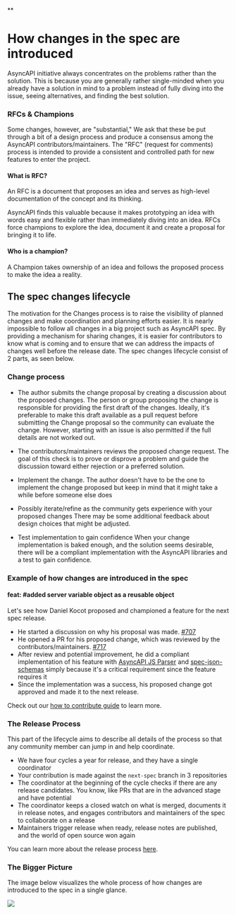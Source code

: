 **

# How changes in the spec are introduced
AsyncAPI initiative always concentrates on the problems rather than the solution. This is because you are generally rather single-minded when you already have a solution in mind to a problem instead of fully diving into the issue, seeing alternatives, and finding the best solution. 

### RFCs & Champions
Some changes, however, are "substantial," We ask that these be put through a bit of a design process and produce a consensus among the AsyncAPI contributors/maintainers. The "RFC" (request for comments) process is intended to provide a consistent and controlled path for new features to enter the project.

#### What is RFC? 
An RFC is a document that proposes an idea and serves as high-level documentation of the concept and its thinking.

AsyncAPI finds this valuable because it makes prototyping an idea with words easy and flexible rather than immediately diving into an idea. RFCs force champions to explore the idea, document it and create a proposal for bringing it to life.

#### Who is a champion?
A Champion takes ownership of an idea and follows the proposed process to make the idea a reality.

## The spec changes lifecycle
The motivation for the Changes process is to raise the visibility of planned changes and make coordination and planning efforts easier. It is nearly impossible to follow all changes in a big project such as AsyncAPI spec. By providing a mechanism for sharing changes, it is easier for contributors to know what is coming and to ensure that we can address the impacts of changes well before the release date. The spec changes lifecycle consist of 2 parts, as seen below.

### Change process

- The author submits the change proposal by creating a discussion about the proposed changes. The person or group proposing the change is responsible for providing the first draft of the changes. Ideally, it's preferable to make this draft available as a pull request before submitting the Change proposal so the community can evaluate the change. However, starting with an issue is also permitted if the full details are not worked out.

- The contributors/maintainers reviews the proposed change request. The goal of this check is to prove or disprove a problem and guide the discussion toward either rejection or a preferred solution. 

- Implement the change. The author doesn't have to be the one to implement the change proposed but keep in mind that it might take a while before someone else does

- Possibly iterate/refine as the community gets experience with your proposed changes
    There may be some additional feedback about design choices that might be adjusted.

- Test implementation to gain confidence 
    When your change implementation is baked enough, and the solution seems desirable, there will be a compliant implementation with the AsyncAPI libraries and a test to gain confidence.

### Example of how changes are introduced in the spec

#### feat: #added server variable object as a reusable object
Let's see how Daniel Kocot proposed and championed a feature for the next spec release. 
- He started a discussion on why his proposal was made.  [#707](https://github.com/asyncapi/spec/issues/707)
- He opened a PR for his proposed change, which was reviewed by the contributors/maintainers. [#717](https://github.com/asyncapi/spec/pull/717)
- After review and potential improvement, he did a compliant implementation of his feature with [AsyncAPI JS Parser](https://www.github.com/asyncapi/parser-js) and [spec-json-schemas](https://github.com/asyncapi/spec-json-schemas/pull/250) simply because it's a critical requirement since the feature requires it
- Since the implementation was a success, his proposed change got approved and made it to the next release.

Check out our [how to contribute guide](https://github.com/asyncapi/spec/blob/master/CONTRIBUTING.md) to learn more.

### The Release Process 
This part of the lifecycle aims to describe all details of the process so that any community member can jump in and help coordinate.

- We have four cycles a year for release, and they have a single coordinator
-  Your contribution is made against the `next-spec` branch in 3 repositories
- The coordinator at the beginning of the cycle checks if there are any release candidates. You know, like PRs that are in the advanced stage and have potential
- The coordinator keeps a closed watch on what is merged, documents it in release notes, and engages contributors and maintainers of the spec to collaborate on a release
- Maintainers trigger release when ready, release notes are published, and the world of open source won again

You can learn more about the release process [here](https://github.com/asyncapi/spec/blob/master/RELEASE_PROCESS.md#what). 

### The Bigger Picture
The image below visualizes the whole process of how changes are introduced to the spec in a single glance. 

[![](https://mermaid.ink/img/pako:eNqVlE1v2zAMhv8K4esa7O5DLykK7NAhcK--MBIdE7MkTx_JjKL_vZRcp3GRAFkOgUyLD1--lPVWKaepqqtAfxNZRU-MB4-mtSC_rbPR8z5F5zePjz9eR1LcscLIztaw8250gaB53gIGQAscQqKfu2bOXm3fZMAFr4ZfliPjAJ6OTCdJ17IUESFC5zxsezSjJN6j5Dn52JMHteySKMTeu3ToQXPXkScbIUQ8UIDoLmKepAcWLFO4IXuzkr1zIfB-IDBpiDzK4rMBqWZ1uMs4F6V07p3N6N2RTFaSDVDOjAOjPMmbocRLzn3KyjyEikrRGFGmWaCj9Ei-JBVnLf3LfQ-Ega6BRXAzv5U-nNdssfCbi-ngAhDJ5y0w064kF7HfXGhm21wH42LpmSmyWWNcRnKD-P086cwmOPUo_gUwchzZHvK8ezySHAh5CucibEElXw6BmtRAt0tJpRdkGQVbyj5nqDkHAgQnbJoAvRh-yv_SlETWJn8hrrmxS_uBQ7_U_z8x0bkhrCTh3qUokz6tNVwBQiZKwJgkH-RUw28XuZu-ItdY1UNlyEtBLVfHW2a3lTRsqK1qWWr0f9qqte-yD2U6r5NVVR19oocqjXmwn9fMEiSdP8GX-SoqN9L7B8jSpeU?type=png)](https://mermaid.live/edit#pako:eNqVlE1v2zAMhv8K4esa7O5DLykK7NAhcK--MBIdE7MkTx_JjKL_vZRcp3GRAFkOgUyLD1--lPVWKaepqqtAfxNZRU-MB4-mtSC_rbPR8z5F5zePjz9eR1LcscLIztaw8250gaB53gIGQAscQqKfu2bOXm3fZMAFr4ZfliPjAJ6OTCdJ17IUESFC5zxsezSjJN6j5Dn52JMHteySKMTeu3ToQXPXkScbIUQ8UIDoLmKepAcWLFO4IXuzkr1zIfB-IDBpiDzK4rMBqWZ1uMs4F6V07p3N6N2RTFaSDVDOjAOjPMmbocRLzn3KyjyEikrRGFGmWaCj9Ei-JBVnLf3LfQ-Ega6BRXAzv5U-nNdssfCbi-ngAhDJ5y0w064kF7HfXGhm21wH42LpmSmyWWNcRnKD-P086cwmOPUo_gUwchzZHvK8ezySHAh5CucibEElXw6BmtRAt0tJpRdkGQVbyj5nqDkHAgQnbJoAvRh-yv_SlETWJn8hrrmxS_uBQ7_U_z8x0bkhrCTh3qUokz6tNVwBQiZKwJgkH-RUw28XuZu-ItdY1UNlyEtBLVfHW2a3lTRsqK1qWWr0f9qqte-yD2U6r5NVVR19oocqjXmwn9fMEiSdP8GX-SoqN9L7B8jSpeU)